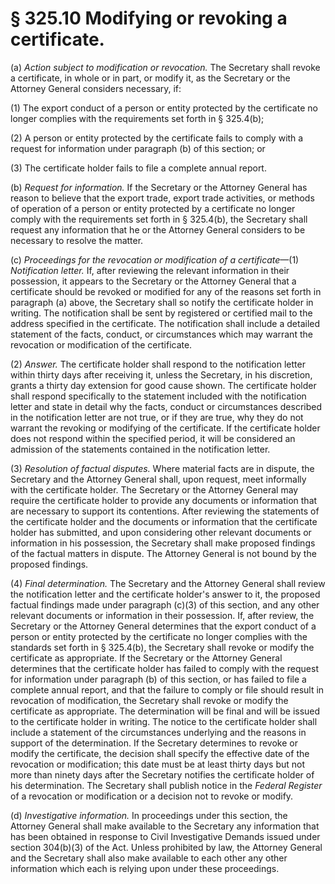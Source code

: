 # § 325.10   Modifying or revoking a certificate.

(a) *Action subject to modification or revocation.* The Secretary shall revoke a certificate, in whole or in part, or modify it, as the Secretary or the Attorney General considers necessary, if:


(1) The export conduct of a person or entity protected by the certificate no longer complies with the requirements set forth in § 325.4(b);


(2) A person or entity protected by the certificate fails to comply with a request for information under paragraph (b) of this section; or


(3) The certificate holder fails to file a complete annual report.


(b) *Request for information.* If the Secretary or the Attorney General has reason to believe that the export trade, export trade activities, or methods of operation of a person or entity protected by a certificate no longer comply with the requirements set forth in § 325.4(b), the Secretary shall request any information that he or the Attorney General considers to be necessary to resolve the matter.


(c) *Proceedings for the revocation or modification of a certificate*—(1) *Notification letter.* If, after reviewing the relevant information in their possession, it appears to the Secretary or the Attorney General that a certificate should be revoked or modified for any of the reasons set forth in paragraph (a) above, the Secretary shall so notify the certificate holder in writing. The notification shall be sent by registered or certified mail to the address specified in the certificate. The notification shall include a detailed statement of the facts, conduct, or circumstances which may warrant the revocation or modification of the certificate.


(2) *Answer.* The certificate holder shall respond to the notification letter within thirty days after receiving it, unless the Secretary, in his discretion, grants a thirty day extension for good cause shown. The certificate holder shall respond specifically to the statement included with the notification letter and state in detail why the facts, conduct or circumstances described in the notification letter are not true, or if they are true, why they do not warrant the revoking or modifying of the certificate. If the certificate holder does not respond within the specified period, it will be considered an admission of the statements contained in the notification letter.


(3) *Resolution of factual disputes.* Where material facts are in dispute, the Secretary and the Attorney General shall, upon request, meet informally with the certificate holder. The Secretary or the Attorney General may require the certificate holder to provide any documents or information that are necessary to support its contentions. After reviewing the statements of the certificate holder and the documents or information that the certificate holder has submitted, and upon considering other relevant documents or information in his possession, the Secretary shall make proposed findings of the factual matters in dispute. The Attorney General is not bound by the proposed findings.


(4) *Final determination.* The Secretary and the Attorney General shall review the notification letter and the certificate holder's answer to it, the proposed factual findings made under paragraph (c)(3) of this section, and any other relevant documents or information in their possession. If, after review, the Secretary or the Attorney General determines that the export conduct of a person or entity protected by the certificate no longer complies with the standards set forth in § 325.4(b), the Secretary shall revoke or modify the certificate as appropriate. If the Secretary or the Attorney General determines that the certificate holder has failed to comply with the request for information under paragraph (b) of this section, or has failed to file a complete annual report, and that the failure to comply or file should result in revocation of modification, the Secretary shall revoke or modify the certificate as appropriate. The determination will be final and will be issued to the certificate holder in writing. The notice to the certificate holder shall include a statement of the circumstances underlying and the reasons in support of the determination. If the Secretary determines to revoke or modify the certificate, the decision shall specify the effective date of the revocation or modification; this date must be at least thirty days but not more than ninety days after the Secretary notifies the certificate holder of his determination. The Secretary shall publish notice in the _Federal Register_ of a revocation or modification or a decision not to revoke or modify.


(d) *Investigative information.* In proceedings under this section, the Attorney General shall make available to the Secretary any information that has been obtained in response to Civil Investigative Demands issued under section 304(b)(3) of the Act. Unless prohibited by law, the Attorney General and the Secretary shall also make available to each other any other information which each is relying upon under these proceedings.




